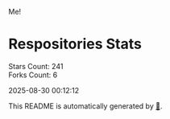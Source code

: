 Me!

# Respositories Stats
Stars Count: 241  
Forks Count: 6

2025-08-30 00:12:12  

This README is automatically generated by [🐰](https://github.com/rnitta/rnitta).
